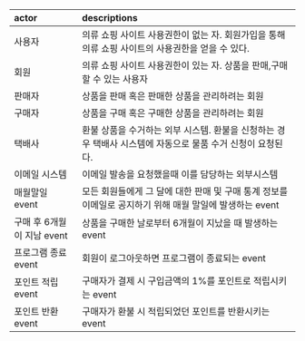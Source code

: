 | actor                      | descriptions                                                                                               |
| :------------------------- | :--------------------------------------------------------------------------------------------------------- |
| 사용자                     | 의류 쇼핑 사이트 사용권한이 없는 자. 회원가입을 통해 의류 쇼핑 사이트의 사용권한을 얻을 수 있다.           |
| 회원                       | 의류 쇼핑 사이트 사용권한이 있는 자. 상품을 판매,구매 할 수 있는 사용자                                    |
| 판매자                     | 상품을 판매 혹은 판매한 상품을 관리하려는 회원                                                             |
| 구매자                     | 상품을 구매 혹은 구매한 상품을 관리하려는 회원                                                             |
| 택배사                     | 환불 상품을 수거하는 외부 시스템. 환불을 신청하는 경우 택배사 시스템에 자동으로 물품 수거 신청이 요청된다. |
| 이메일 시스템              | 이메일 발송을 요청했을때 이를 담당하는 외부시스템                                                          |
| 매월말일 event             | 모든 회원들에게 그 달에 대한 판매 및 구매 통계 정보를 이메일로 공지하기 위해 매월 말일에 발생하는 event    |
| 구매 후 6개월이 지남 event | 상품을 구매한 날로부터 6개월이 지났을 때 발생하는 event                                                    |
| 프로그램 종료 event        | 회원이 로그아웃하면 프로그램이 종료되는 event                                                              |
| 포인트 적립 event          | 구매자가 결제 시 구입금액의 1%를 포인트로 적립시키는 event                                                 |
| 포인트 반환 event          | 구매자가 환불 시 적립되었던 포인트를 반환시키는 event                                                      |
